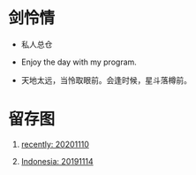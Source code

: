# 剑怜情

- 私人总仓

- Enjoy the day with my program.

- 天地太远，当怜取眼前。会逢时候，星斗落樽前。

# 留存图
1. [recently: 20201110](20201110.jpg)

2. [Indonesia: 20191114](20191114.JPEG)